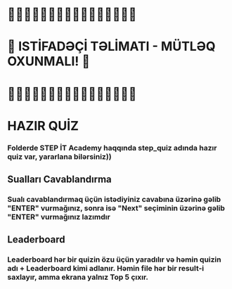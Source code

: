 # 🔴🔴🔴🔴🔴🔴🔴🔴🔴🔴🔴🔴🔴🔴🔴🔴
# 🔴 ISTİFADƏÇİ TƏLİMATI - MÜTLƏQ OXUNMALI! 🔴
# 🔴🔴🔴🔴🔴🔴🔴🔴🔴🔴🔴🔴🔴🔴🔴🔴

# HAZIR QUİZ
### Folderde STEP İT Academy haqqında step_quiz adında hazır quiz var, yararlana bilərsiniz))

## Sualları Cavablandırma
### Sualı cavablandırmaq üçün istədiyiniz cavabına üzərinə gəlib "ENTER" vurmağınız, sonra isə "Next" seçiminin üzərinə gəlib "ENTER" vurmağınız lazımdır

## Leaderboard
### Leaderboard hər bir quizin özu üçün yaradılır və həmin quizin adı + Leaderboard kimi adlanır. Həmin file hər bir result-i saxlayır, amma ekrana yalnız Top 5 çıxır.
